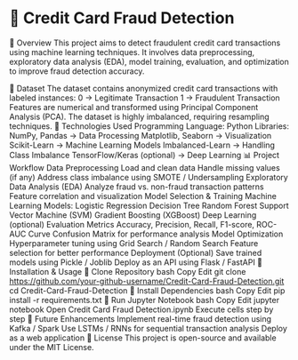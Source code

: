 # 🚀 Credit Card Fraud Detection
📌 Overview
This project aims to detect fraudulent credit card transactions using machine learning techniques. It involves data preprocessing, exploratory data analysis (EDA), model training, evaluation, and optimization to improve fraud detection accuracy.

📂 Dataset
The dataset contains anonymized credit card transactions with labeled instances:
0 → Legitimate Transaction
1 → Fraudulent Transaction
Features are numerical and transformed using Principal Component Analysis (PCA).
The dataset is highly imbalanced, requiring resampling techniques.
🔧 Technologies Used
Programming Language: Python
Libraries:
NumPy, Pandas → Data Processing
Matplotlib, Seaborn → Visualization
Scikit-Learn → Machine Learning Models
Imbalanced-Learn → Handling Class Imbalance
TensorFlow/Keras (optional) → Deep Learning
📊 Project Workflow
Data Preprocessing
Load and clean data
Handle missing values (if any)
Address class imbalance using SMOTE / Undersampling
Exploratory Data Analysis (EDA)
Analyze fraud vs. non-fraud transaction patterns
Feature correlation and visualization
Model Selection & Training
Machine Learning Models:
Logistic Regression
Decision Tree
Random Forest
Support Vector Machine (SVM)
Gradient Boosting (XGBoost)
Deep Learning (optional)
Evaluation Metrics
Accuracy, Precision, Recall, F1-score, ROC-AUC Curve
Confusion Matrix for performance analysis
Model Optimization
Hyperparameter tuning using Grid Search / Random Search
Feature selection for better performance
Deployment (Optional)
Save trained models using Pickle / Joblib
Deploy as an API using Flask / FastAPI
🚀 Installation & Usage
🔹 Clone Repository
bash
Copy
Edit
git clone https://github.com/your-github-username/Credit-Card-Fraud-Detection.git
cd Credit-Card-Fraud-Detection
🔹 Install Dependencies
bash
Copy
Edit
pip install -r requirements.txt
🔹 Run Jupyter Notebook
bash
Copy
Edit
jupyter notebook
Open Credit Card Fraud Detection.ipynb
Execute cells step by step
📢 Future Enhancements
Implement real-time fraud detection using Kafka / Spark
Use LSTMs / RNNs for sequential transaction analysis
Deploy as a web application
📜 License
This project is open-source and available under the MIT License.
